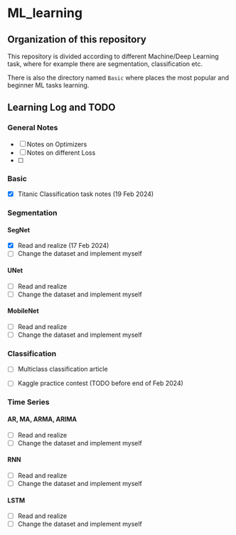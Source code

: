 # ML_learning

## Organization of this repository
This repository is divided according to different Machine/Deep Learning task, where for example there are segmentation, classification etc.

There is also the directory named `Basic` where places the most popular and beginner ML tasks learning.

## Learning Log and TODO

### General Notes
- [ ] Notes on Optimizers
- [ ] Notes on different Loss
- [ ] 

### Basic
- [x] Titanic Classification task notes (19 Feb 2024)

### Segmentation

#### SegNet
- [x] Read and realize (17 Feb 2024)
- [ ] Change the dataset and implement myself

#### UNet
- [ ] Read and realize
- [ ] Change the dataset and implement myself

#### MobileNet
- [ ] Read and realize
- [ ] Change the dataset and implement myself

### Classification
- [ ] Multiclass classification article
- [ ] Kaggle practice contest (TODO before end of Feb 2024)


### Time Series
#### AR, MA, ARMA, ARIMA
- [ ] Read and realize
- [ ] Change the dataset and implement myself
#### RNN
- [ ] Read and realize
- [ ] Change the dataset and implement myself
#### LSTM
- [ ] Read and realize
- [ ] Change the dataset and implement myself
